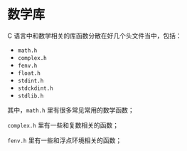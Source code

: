 # 数学库

C 语言中和数学相关的库函数分散在好几个头文件当中，包括：

* `math.h`
* `complex.h`
* `fenv.h`
* `float.h`
* `stdint.h`
* `stdckdint.h`
* `stdlib.h`

其中，`math.h` 里有很多常见常用的数学函数；

`complex.h` 里有一些和复数相关的函数；

`fenv.h` 里有一些和浮点环境相关的函数；


